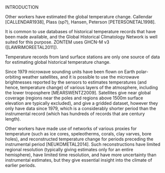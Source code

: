 INTRODUCTION

Other workers have estimated the global temperature change.
Callendar [CALLENDAR1938], Plass (sp?), Hansen, Peterson
[PETERSONETAL1998].

It is common to use databases of historical temperature records
that have been made available, and the Global Historical
Climatology Network is well suited for this purpose. ZONTEM uses
GHCN-M v3 ([LAWRIMOREETAL2011]).

Temperature records from land surface stations are only one
source of data for estimating global historical temperature
change.

Since 1979 microwave sounding units have been flown on
Earth polar-orbiting weather satellites, and it is possible to
use the microwave brightnesses reported by the sensors to
estimates temperatures (and hence, temperature change) of
various layers of the atmosphere, including the lower
troposphere [MEARSWENTZ2009].
Satellites give near global coverage (regions near the poles and
regions above 1500m surface elevation are typically excluded),
and give a gridded dataset, however they only have data since
1979, which is a considerably shorter period than the
instrumental record (which has hundreds of records that are
century length). 

Other workers have made use of networks of various proxies for
temperature (such as ice cores, speleotherms, corals, clay varves,
bore holes), and reconstructed temperature change for periods preceding
the instrumental period [NEUKOMETAL2014].
Such reconstructions have
limited regional resolution (typically giving estimates only for
an entire hemisphere), have limited time resolution, and have
more uncertainty than instrumental estimates, but they give
essential insight into the climate of earlier periods.


